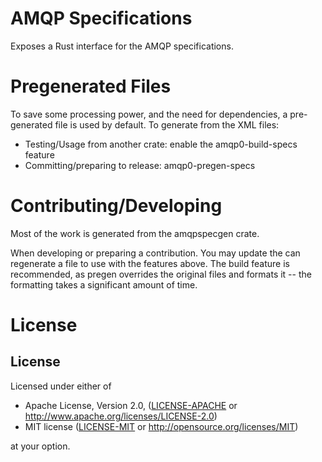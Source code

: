 AMQP Specifications
===================

Exposes a Rust interface for the AMQP specifications.

Pregenerated Files
==================

To save some processing power, and the need for dependencies, a 
pre-generated file is used by default. To generate from the XML files:

 * Testing/Usage from another crate: enable the amqp0-build-specs feature
 * Committing/preparing to release: amqp0-pregen-specs

Contributing/Developing
=======================

Most of the work is generated from the amqpspecgen crate.

When developing or preparing a contribution. You may update the 
can regenerate a file to use with the features above. The build feature
is recommended, as pregen overrides the original files and formats it --
the formatting takes a significant amount of time.

License 
=======
## License

Licensed under either of

 * Apache License, Version 2.0, ([LICENSE-APACHE](LICENSE-APACHE) or http://www.apache.org/licenses/LICENSE-2.0)
 * MIT license ([LICENSE-MIT](LICENSE-MIT) or http://opensource.org/licenses/MIT)

at your option.